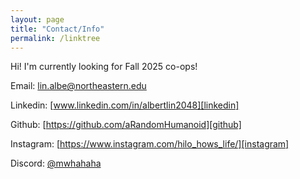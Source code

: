 ```yaml
---
layout: page
title: "Contact/Info"
permalink: /linktree
---
```

Hi! I'm currently looking for Fall 2025 co-ops!

Email: [lin.albe@northeastern.edu][email]

Linkedin: [www.linkedin.com/in/albertlin2048][linkedin]

Github: [https://github.com/aRandomHumanoid][github]

Instagram: [https://www.instagram.com/hilo_hows_life/][instagram]

Discord: [@mwhahaha][discord]

[email]: lin.albe@northeastern.edu
[linkedin]: www.linkedin.com/in/albertlin2048
[github]: https://www.github.com/aRandomHumanoid
[instagram]: https://www.instagram.com/hilo_hows_life
[discord]: https://www.discord.com
